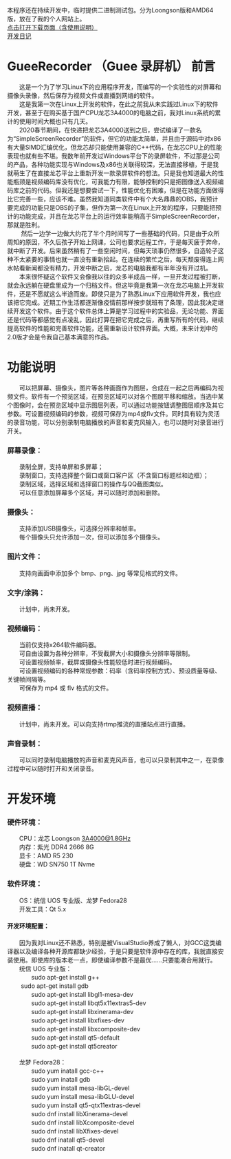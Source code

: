 本程序还在持续开发中，临时提供二进制测试包。分为Loongson版和AMD64版，放在了我的个人网站上。</br>
[点击打开下载页面（含使用说明）](http://www.loongson.xyz/Articles/Content/18)</br>
[开发日记](http://www.loongson.xyz/Articles/Content/19)</br>

# GueeRecorder （Guee 录屏机） 前言
　　这是一个为了学习Linux下的应用程序开发，而编写的一个实验性的对屏幕和摄像头录像，然后保存为视频文件或直播到网络的软件。</br>
　　这是我第一次在Linux上开发的软件，在此之前我从未实践过Linux下的软件开发，甚至于在购买基于国产CPU龙芯3A4000的电脑之前，我对Linux系统的累计的使用时间大概也只有几天。</br>
　　2020春节期间，在快递把龙芯3A4000送到之后，尝试编译了一款名为“SimpleScreenRecorder”的软件，但它的功能太简单，并且由于源码中对x86有大量SIMD汇编优化，但龙芯却只能使用兼容的C++代码，在龙芯CPU上的性能表现也就有些不堪。我数年前开发过Windows平台下的录屏软件，不过那是公司的产品，各种功能实现与Windows及x86也关联得较深，无法直接移植，于是我就萌生了在直接龙芯平台上重新开发一款录屏软件的想法。只是我也知道最大的性能瓶颈是视频编码库没有优化，可我能力有限，能够控制的只是把图像送入视频编码库之前的代码。但我还是想要尝试一下，性能优化有困难，但是在功能方面做得比它完善一些，应该不难。虽然我知道同类软件中有个大名鼎鼎的OBS，我预计要完成的功能只是OBS的子集，但作为第一次在Linux上开发的程序，只要能把预计的功能完成，并且在龙芯平台上的运行效率能稍高于SimpleScreenRecorder，那就是胜利。</br>
　　 然后一边学一边做大约花了半个月时间写了一些基础的代码，只是由于众所周知的原因，不久后孩子开始上网课，公司也要求远程工作，于是每天疲于奔命，就中断了开发。后来虽然稍有了一些空闲时间，但每天琐事仍然很多，自造轮子这种不太紧要的事情也就一直没有重新拾起。在连续的繁忙之后，每天颓废得连上网水帖看新闻都没有精力，开发中断之后，龙芯的电脑我都有半年没有开过机。</br>
　　本来很怀疑这个软件又会像我以往的众多半成品一样，一旦开发过程被打断，就会永远躺在硬盘里成为一个归档文件。但这毕竟是我第一次在龙芯电脑上开发软件，还是不愿就这么半途而废。即使只是为了熟悉Linux下应用软件开发，我也应该把它完成。近期工作生活都逐渐像疫情前那样按步就班有了条理，因此我决定继续开发这个软件。由于这个软件总体上算是学习过程中的实验品，无论功能、界面还是代码等都感觉有点凌乱，因此打算在把它完成之后，再重写所有的代码，继续提高软件的性能和完善软件功能，还需重新设计软件界面。大概，未来计划中的2.0版才会是令我自己基本满意的作品。</br>

# 功能说明
　　可以把屏幕、摄像头，图片等各种画面作为图层，合成在一起之后再编码为视频文件。软件有一个预览区域，在预览区域可以对各个图层平移和缩放。当选中某个图像时，会在预览区域中显示图层列表，可以通过功能按钮调整图层顺序及其它参数。可设置视频编码的参数，视频可保存为mp4或flv文件。同时具有较为灵活的录音功能，可以分别录制电脑播放的声音和麦克风输入，也可以随时对录音进行开关。</br>
### 屏幕录像：
　　录制全屏，支持单屏和多屏幕；</br>
　　录制窗口，支持选择整个窗口或窗口客户区（不含窗口标题栏和边框）；</br>
　　录制区域，选择区域和选择窗口的操作与QQ截图类似。</br>
　　可以任意添加屏幕多个区域，并可以随时添加和删除。
### 摄像头：
　　支持添加USB摄像头，可选择分辨率和帧率。</br>
　　每个摄像头只允许添加一次，但可以添加多个摄像头。
### 图片文件：
　　支持向画面中添加多个 bmp、png、jpg 等常见格式的文件。</br>
### 文字/涂鸦：
　　计划中，尚未开发。</br>
### 视频编码：
　　当前仅支持x264软件编码器。</br>
　　可自由设置为各种分辨率，不受截屏大小和摄像头分辨率等限制。</br>
　　可设置视频帧率，截屏或摄像头性能较低时进行视频编码。</br>
　　可设置视频编码的各种常规参数：码率（含码率控制方式）、预设质量等级、关键帧间隔等。</br>
　　可保存为 mp4 或 flv 格式的文件。
### 视频直播：
　　计划中，尚未开发。可以向支持rtmp推流的直播站点进行直播。</br>
### 声音录制：
　　可以同时录制电脑播放的声音和麦克风声音，也可以只录制其中之一，在录像过程中可以随时打开和关闭录音。</br>

# 开发环境
### 硬件环境：
　　CPU：龙芯 Loongson 3A4000@1.8GHz</br>
　　内存：紫光 DDR4 2666 8G</br>
　　显卡：AMD R5 230</br>
　　硬盘：WD SN750 1T Nvme</br>
### 软件环境：
　　OS：统信 UOS 专业版、龙梦 Fedora28</br>
　　开发工具：Qt 5.x</br>
#### 开发环境配置：
　　因为我对Linux还不熟悉，特别是被VisualStudio养成了懒人，对GCC这类编译器以及编译各种开源库都缺少经验，于是只要是软件源中存在的库，我就直接安装使用。即使库的版本老一点，即使编译参数不是最优……只要能凑合用就行。</br>
　　统信 UOS 专业版：</br>
　　　　sudo apt-get install g++</br>
   　　 sudo apt-get install gdb</br>
　　　　sudo apt-get install libgl1-mesa-dev</br>
　　　　sudo apt-get install libqt5x11extras5-dev</br>
　　　　sudo apt-get install libxinerama-dev</br>
　　　　sudo apt-get install libxfixes-dev</br>
　　　　sudo apt-get install libxcomposite-dev</br>
　　　　sudo apt-get install qt5-default</br>
　　　　sudo apt-get install qt5creator</br>
</br>
　　龙梦 Fedora28：</br>
　　　　sudo yum inatall gcc-c++</br>
　　　　sudo yum inatall gdb</br>
　　　　sudo yum install mesa-libGL-devel</br>
　　　　sudo yum install mesa-libGLU-devel</br>
　　　　sudo yum install qt5-qtx11extras-devel</br>
　　　　sudo dnf install libXinerama-devel</br>
　　　　sudo dnf install libXcomposite-devel</br>
　　　　sudo dnf install libXfixes-devel</br>
　　　　sudo dnf inatall qt5-devel</br>
　　　　sudo dnf inatall qt-creator</br>
</br>


